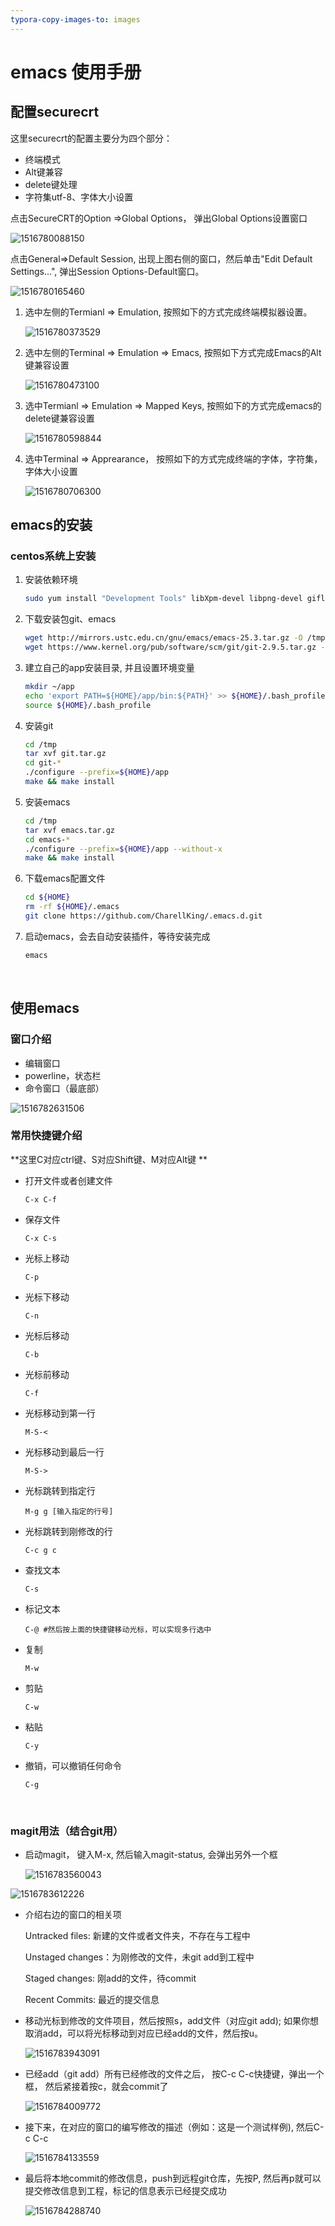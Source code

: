 ```yaml
---
typora-copy-images-to: images
---
```


# emacs 使用手册



## 配置securecrt



这里securecrt的配置主要分为四个部分：

+ 终端模式
+ Alt键兼容
+ delete键处理
+ 字符集utf-8、字体大小设置

点击SecureCRT的Option =>Global Options， 弹出Global Options设置窗口

![1516780088150](images/1516780088150.png)

 点击General=>Default Session,  出现上图右侧的窗口，然后单击"Edit Default Settings...", 弹出Session Options-Default窗口。



![1516780165460](images/1516780165460.png)



1. 选中左侧的Termianl => Emulation, 按照如下的方式完成终端模拟器设置。

   ![1516780373529](images/1516780373529.png)

2. 选中左侧的Terminal => Emulation => Emacs, 按照如下方式完成Emacs的Alt键兼容设置

   ![1516780473100](images/1516780473100.png)

3. 选中Termianl => Emulation => Mapped Keys, 按照如下的方式完成emacs的delete键兼容设置

   ![1516780598844](images/1516780598844.png)

4. 选中Terminal => Apprearance， 按照如下的方式完成终端的字体，字符集，字体大小设置

   ![1516780706300](images/1516780706300.png)

## emacs的安装

###  centos系统上安装

1. 安装依赖环境

   ```bash
   sudo yum install "Development Tools" libXpm-devel libpng-devel giflib-devel libtiff-devel libjpeg-devel ncurses-devel libXft-devel pkgconfig  gpm-devel dbus-devel dbus-glib-devel dbus-python gconf2-devel lrzsz xclip -y
   ```

2. 下载安装包git、emacs

   ```bash
   wget http://mirrors.ustc.edu.cn/gnu/emacs/emacs-25.3.tar.gz -O /tmp/emacs.tar.gz
   wget https://www.kernel.org/pub/software/scm/git/git-2.9.5.tar.gz -O /tmp/git.tar.gz
   ```

3. 建立自己的app安装目录, 并且设置环境变量

   ```bash
   mkdir ~/app
   echo 'export PATH=${HOME}/app/bin:${PATH}' >> ${HOME}/.bash_profile
   source ${HOME}/.bash_profile
   ```

4. 安装git

   ```bash
   cd /tmp
   tar xvf git.tar.gz
   cd git-*
   ./configure --prefix=${HOME}/app
   make && make install
   ```

5. 安装emacs

   ```bash
   cd /tmp
   tar xvf emacs.tar.gz
   cd emacs-*
   ./configure --prefix=${HOME}/app --without-x
   make && make install
   ```

6. 下载emacs配置文件

   ```bash
   cd ${HOME}
   rm -rf ${HOME}/.emacs
   git clone https://github.com/CharellKing/.emacs.d.git
   ```

7. 启动emacs，会去自动安装插件，等待安装完成

   ```bash
   emacs
   ```

   ​

## 使用emacs

###  窗口介绍

+ 编辑窗口
+ powerline，状态栏
+ 命令窗口（最底部）

![1516782631506](images/1516782631506.png)



### 常用快捷键介绍

**这里C对应ctrl键、S对应Shift键、M对应Alt键 **

+ 打开文件或者创建文件

  ```elisp
  C-x C-f
  ```

+ 保存文件

  ```elisp
  C-x C-s
  ```

+ 光标上移动

  ```
  C-p
  ```

+ 光标下移动

  ```
  C-n
  ```

+ 光标后移动

  ```
  C-b
  ```

+ 光标前移动

  ```
  C-f
  ```

+ 光标移动到第一行

  ```
  M-S-<
  ```

+ 光标移动到最后一行

  ```
  M-S->
  ```

+ 光标跳转到指定行

  ```
  M-g g [输入指定的行号]
  ```

+ 光标跳转到刚修改的行

  ```
  C-c g c
  ```

+ 查找文本

  ```
  C-s
  ```

+ 标记文本

  ```
  C-@ #然后按上面的快捷键移动光标，可以实现多行选中
  ```

+ 复制

  ```
  M-w
  ```

+ 剪贴

  ```
  C-w
  ```

+ 粘贴

  ```
  C-y
  ```

+ 撤销，可以撤销任何命令

  ```
  C-g
  ```

  ​

### magit用法（结合git用）

+ 启动magit， 键入M-x,  然后输入magit-status, 会弹出另外一个框

  ![1516783560043](images/1516783560043.png)

![1516783612226](images/1516783612226.png)



+ 介绍右边的窗口的相关项

  Untracked files: 新建的文件或者文件夹，不存在与工程中

  Unstaged changes：为刚修改的文件，未git add到工程中

  Staged changes: 刚add的文件，待commit

  Recent Commits: 最近的提交信息

+ 移动光标到修改的文件项目，然后按照s，add文件（对应git add); 如果你想取消add，可以将光标移动到对应已经add的文件，然后按u。

  ![1516783943091](images/1516783943091.png)

+ 已经add（git add）所有已经修改的文件之后， 按C-c C-c快捷键，弹出一个框， 然后紧接着按c，就会commit了

  ![1516784009772](images/1516784009772.png)

+ 接下来，在对应的窗口的编写修改的描述（例如：这是一个测试样例), 然后C-c C-c

  ![1516784133559](images/1516784133559.png)

+ 最后将本地commit的修改信息，push到远程git仓库，先按P, 然后再p就可以提交修改信息到工程，标记的信息表示已经提交成功

  ![1516784288740](images/1516784288740.png)